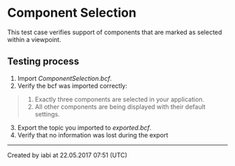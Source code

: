# Component Selection

This test case verifies support of components that are marked as selected within a viewpoint.

## Testing process

1. Import _ComponentSelection.bcf_.
2. Verify the bcf was imported correctly:
> 1. Exactly three components are selected in your application.
> 2. All other components are being displayed with their default settings.

3. Export the topic you imported to _exported.bcf_.
4. Verify that no information was lost during the export

---

Created by iabi at 22.05.2017 07:51 (UTC)